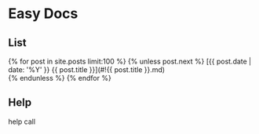 # Easy Docs

## List
{% for post in site.posts limit:100 %} 
{% unless post.next %} 
  [{{ post.date | date: '%Y' }} {{ post.title }}](#!{{ post.title }}.md)  
{% endunless %} 
{% endfor %} 

## Help

help call
